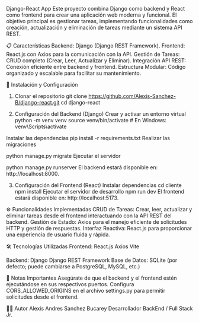 Django-React App
Este proyecto combina Django como backend y React como frontend para crear una aplicación web moderna y funcional. El objetivo principal es gestionar tareas, implementando funcionalidades como creación, actualización y eliminación de tareas mediante un sistema API REST.

📋 Características
Backend: Django (Django REST Framework).
Frontend: React.js con Axios para la comunicación con la API.
Gestión de Tareas: CRUD completo (Crear, Leer, Actualizar y Eliminar).
Integración API REST: Conexión eficiente entre backend y frontend.
Estructura Modular: Código organizado y escalable para facilitar su mantenimiento.

🚀 Instalación y Configuración
1. Clonar el repositorio
git clone https://github.com/Alexis-Sanchez-B/django-react.git
cd django-react

2. Configuración del Backend (Django)
Crear y activar un entorno virtual
python -m venv venv
source venv/bin/activate  # En Windows: venv\Scripts\activate

Instalar las dependencias
pip install -r requirements.txt
Realizar las migraciones

python manage.py migrate
Ejecutar el servidor

python manage.py runserver
El backend estará disponible en: http://localhost:8000.

3. Configuración del Frontend (React)
Instalar dependencias
cd cliente
npm install
Ejecutar el servidor de desarrollo
npm run dev
El frontend estará disponible en: http://localhost:5173.

⚙️ Funcionalidades Implementadas
CRUD de Tareas:
Crear, leer, actualizar y eliminar tareas desde el frontend interactuando con la API REST del backend.
Gestión de Estado:
Axios para el manejo eficiente de solicitudes HTTP y gestión de respuestas.
Interfaz Reactiva:
React.js para proporcionar una experiencia de usuario fluida y rápida.

🛠 Tecnologías Utilizadas
Frontend:
React.js
Axios
Vite

Backend:
Django
Django REST Framework
Base de Datos:
SQLite (por defecto; puede cambiarse a PostgreSQL, MySQL, etc.)

📝 Notas Importantes
Asegúrate de que el backend y el frontend estén ejecutándose en sus respectivos puertos.
Configura CORS_ALLOWED_ORIGINS en el archivo settings.py para permitir solicitudes desde el frontend.

🧑‍💻 Autor
Alexis Andres Sanchez Bucarey
Desarrollador BackEnd / Full Stack Jr.
